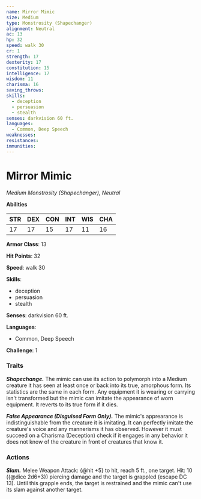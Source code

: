 ```yaml
---
name: Mirror Mimic
size: Medium
type: Monstrosity (Shapechanger)
alignment: Neutral
ac: 13
hp: 32
speed: walk 30
cr: 1
strength: 17
dexterity: 17
constitution: 15
intelligence: 17
wisdom: 11
charisma: 16
saving_throws:
skills:
  - deception
  - persuasion
  - stealth
senses: darkvision 60 ft.
languages:
  - Common, Deep Speech
weaknesses:
resistances:
immunities:
---
```


# Mirror Mimic

*Medium Monstrosity (Shapechanger), Neutral*

**Abilities**

| STR | DEX | CON | INT | WIS | CHA |
| --- | --- | --- | --- | --- | --- |
| 17 | 17 | 15 | 17 | 11 | 16 |

**Armor Class**: 13

**Hit Points**: 32

**Speed**: walk 30

**Skills**:
  - deception
  - persuasion
  - stealth

**Senses**: darkvision 60 ft.

**Languages**:
  - Common, Deep Speech

**Challenge**: 1

### Traits
***Shapechange.*** The mimic can use its action to polymorph into a Medium creature it has seen at least once or back into its true, amorphous form. Its statistics are the same in each form. Any equipment it is wearing or carrying isn't transformed but the mimic can imitate the appearance of worn equipment. It reverts to its true form if it dies.

***False Appearance (Disguised Form Only).*** The mimic's apprearance is indistinguishable from the creature it is imitating. It can perfectly imitate the creature's voice and any mannerisms it has observed. However it must succeed on a Charisma (Deception) check if it engages in any behavior it does not know of the creature in front of creatures that know it.

### Actions
***Slam.*** Melee Weapon Attack: {@hit +5} to hit, reach 5 ft., one target. Hit: 10 ({@dice 2d6+3}) piercing damage and the target is grappled (escape DC 13). Until this grapple ends, the target is restrained and the mimic can't use its slam against another target.

